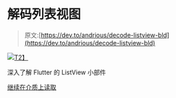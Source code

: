 # 解码列表视图

> 原文:[https://dev.to/andrious/decode-listview-bld](https://dev.to/andrious/decode-listview-bld)

[![](../Images/d1638c787933226d9bf16d75db28d7d4.png)T2】](https://medium.com/@greg.perry/decode-listview-a0bc4b90f82d?source=rss-64fbd8c9e171------2)

深入了解 Flutter 的 ListView 小部件

[继续在介质上读取](https://medium.com/@greg.perry/decode-listview-a0bc4b90f82d?source=rss-64fbd8c9e171------2)